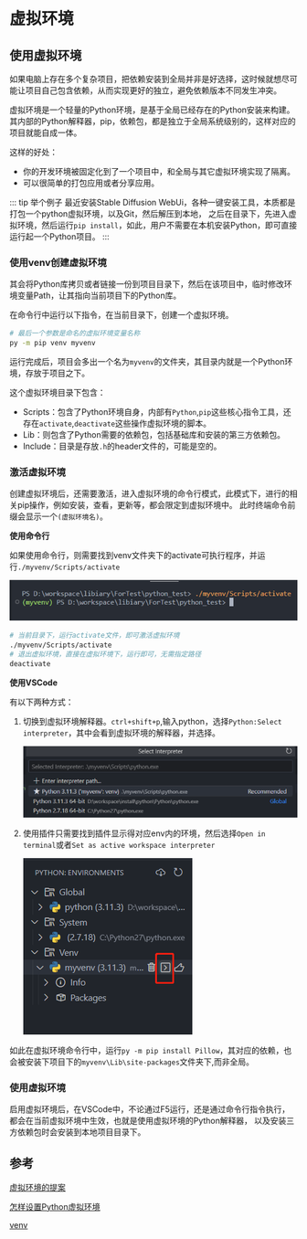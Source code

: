 # 虚拟环境

## 使用虚拟环境

如果电脑上存在多个复杂项目，把依赖安装到全局并非是好选择，这时候就想尽可能让项目自己包含依赖，从而实现更好的独立，避免依赖版本不同发生冲突。

虚拟环境是一个轻量的Python环境，是基于全局已经存在的Python安装来构建。
其内部的Python解释器，pip，依赖包，都是独立于全局系统级别的，这样对应的项目就能自成一体。

这样的好处：

* 你的开发环境被固定化到了一个项目中，和全局与其它虚拟环境实现了隔离。
* 可以很简单的打包应用或者分享应用。

::: tip 举个例子
最近安装Stable Diffusion WebUi，各种一键安装工具，本质都是打包一个python虚拟环境，以及Git，然后解压到本地，
之后在目录下，先进入虚拟环境，然后运行`pip install`，如此，用户不需要在本机安装Python，即可直接运行起一个Python项目。
:::

### 使用venv创建虚拟环境

其会将Python库拷贝或者链接一份到项目目录下，然后在该项目中，临时修改环境变量Path，让其指向当前项目下的Python库。

在命令行中运行以下指令，在当前目录下，创建一个虚拟环境。

```sh
# 最后一个参数是命名的虚拟环境变量名称
py -m pip venv myvenv
```

运行完成后，项目会多出一个名为`myvenv`的文件夹，其目录内就是一个Python环境，存放于项目之下。

这个虚拟环境目录下包含：
* Scripts：包含了Python环境自身，内部有`Python`,`pip`这些核心指令工具，还存在`activate`,`deactivate`这些操作虚拟环境的脚本。
* Lib：则包含了Python需要的依赖包，包括基础库和安装的第三方依赖包。
* Include：目录是存放`.h`的header文件的，可能是空的。

### 激活虚拟环境

创建虚拟环境后，还需要激活，进入虚拟环境的命令行模式，此模式下，进行的相关pip操作，例如安装，查看，更新等，都会限定到虚拟环境中。
此时终端命令前缀会显示一个`(虚拟环境名)`。  

**使用命令行**
  
如果使用命令行，则需要找到venv文件夹下的activate可执行程序，并运行`./myvenv/Scripts/activate`  

![Link](./images/cmd_active.png)

```sh
# 当前目录下，运行activate文件，即可激活虚拟环境
./myvenv/Scripts/activate
# 退出虚拟环境，直接在虚拟环境下，运行即可，无需指定路径
deactivate
```

**使用VSCode**

有以下两种方式：

1. 切换到虚拟环境解释器。`ctrl+shift+p`,输入python，选择`Python:Select interpreter`，其中会看到虚拟环境的解释器，并选择。

   ![Link](./images/select_interpreter.png)

2. 使用插件只需要找到插件显示得对应env内的环境，然后选择`Open in terminal`或者`Set as active workspace interpreter`  

   ![Link](./images/plugin_activate.png) 

如此在虚拟环境命令行中，运行`py -m pip install Pillow`，其对应的依赖，也会被安装下项目下的`myvenv\Lib\site-packages`文件夹下,而非全局。

### 使用虚拟环境

启用虚拟环境后，在VSCode中，不论通过F5运行，还是通过命令行指令执行，都会在当前虚拟环境中生效，也就是使用虚拟环境的Python解释器，
以及安装三方依赖包时会安装到本地项目目录下。

## 参考

[虚拟环境的提案](https://peps.python.org/pep-0405/)

[怎样设置Python虚拟环境](https://www.freecodecamp.org/news/how-to-setup-virtual-environments-in-python/)

[venv](https://docs.python.org/3/library/venv.html)


